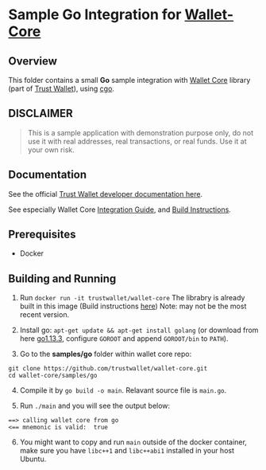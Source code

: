 # Sample Go Integration for [Wallet-Core](https://github.com/trustwallet/wallet-core)

## Overview

This folder contains a small **Go** sample integration with
[Wallet Core](https://github.com/trustwallet/wallet-core) library (part of
[Trust Wallet](https://trustwallet.com)), using
[cgo](https://golang.org/cmd/cgo/).

## DISCLAIMER

> This is a sample application with demonstration purpose only, do not use it
> with real addresses, real transactions, or real funds. Use it at your own
> risk.

## Documentation

See the official
[Trust Wallet developer documentation here](https://developer.trustwallet.com).

See especially Wallet Core
[Integration Guide](https://developer.trustwallet.com/wallet-core/integration-guide),
and
[Build Instructions](https://developer.trustwallet.com/wallet-core/building).

## Prerequisites

- Docker

## Building and Running

1. Run `docker run -it trustwallet/wallet-core` The librabry is already built in
   this image (Build instructions [here](building.md)) Note: may not be the most
   recent version.

2. Install go: `apt-get update && apt-get install golang` (or download from here
   [go1.13.3](https://dl.google.com/go/go1.13.3.linux-amd64.tar.gz), configure
   `GOROOT` and append `GOROOT/bin` to `PATH`).
3. Go to the **samples/go** folder within wallet core repo:

```shell
git clone https://github.com/trustwallet/wallet-core.git
cd wallet-core/samples/go
```

4. Compile it by `go build -o main`. Relavant source file is `main.go`.

5. Run `./main` and you will see the output below:

```shell
==> calling wallet core from go
<== mnemonic is valid:  true
```

6. You might want to copy and run `main` outside of the docker container, make
   sure you have `libc++1` and `libc++abi1` installed in your host Ubuntu.
